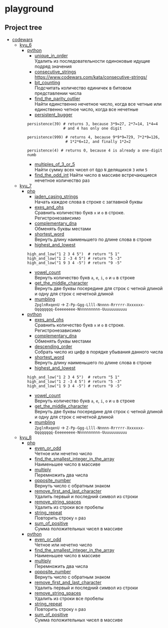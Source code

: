 # playground

## Project tree

* [codewars](./codewars)
    * [kyu_6](./codewars/kyu_6)
        * [python](./codewars/kyu_6/python)
            * [unique_in_order](./codewars/kyu_6/python/unique_in_order.py)  
            Удалить из последовательности одиноковые идущие подряд значения
            * [consecutive_strings](./codewars/kyu_6/python/consecutive_strings.py)  
            https://www.codewars.com/kata/consecutive-strings/
            * [bit_counting](./codewars/kyu_6/python/bit_counting.py)  
            Подсчитать количество единичек в битовом представлении числа
            * [find_the_parity_outlier](./codewars/kyu_6/python/find_the_parity_outlier.py)  
            Найти единственно нечетное число, когда все четные или
            единственно четное число, когда все нечетные  
            * [persistent_bugger](./codewars/kyu_6/python/persistent_bugger.py)  
            ```
            persistence(39) # returns 3, because 3*9=27, 2*7=14, 1*4=4
                            # and 4 has only one digit
                            
            persistence(999) # returns 4, because 9*9*9=729, 7*2*9=126,
                             # 1*2*6=12, and finally 1*2=2

            persistence(4) # returns 0, because 4 is already a one-digit numb
            ```
            * [multiples_of_3_or_5](./codewars/kyu_6/python/multiples_of_3_or_5.py)  
            Найти сумму всех чисел от ``0``до ``N`` делящихся ``3`` или ``5``
            * [find_the_odd_int](./codewars/kyu_6/python/find_the_odd_int.py)
            Найти число в массиве встречающиеся нечетное количество раз
    * [kyu_7](./codewars/kyu_7)
        * [php](./codewars/kyu_7/php)
            * [jaden_casing_strings](./codewars/kyu_7/php/jaden_casing_strings.php)  
            Начать каждое слова в строке с заглавной буквы
            * [exes_and_ohs](./codewars/kyu_7/php/exes_and_ohs.php)  
            Сравнить количество букв ``x`` и ``o`` в строке. Регистронезависимо
            * [complementary_dna](./codewars/kyu_7/php/complementary_dna.php)  
            Обменять буквы местами
            * [shortest_word](./codewars/kyu_7/php/shortest_word.php)  
            Вернуть длину наименьшего по длине слова в строке
            * [highest_and_lowest](./codewars/kyu_7/php/highest_and_lowest.php)  
            ```
            high_and_low("1 2 3 4 5")  # return "5 1"
            high_and_low("1 2 -3 4 5") # return "5 -3"
            high_and_low("1 9 3 4 -5") # return "9 -5"
            ```
            * [vowel_count](./codewars/kyu_7/php/vowel_count.php)  
            Вернуть количество букв ``a``, ``e``, ``i``, ``o`` и ``u`` в строке
            * [get_the_middle_character](./codewars/kyu_7/php/get_the_middle_character.php)  
            Вернуть две буквы посередине для строк с четной длиной и одну для строк с нечетной длиной
            * [mumbling](./codewars/kyu_7/php/mumbling.php)  
            ``ZpglnRxqenU`` -> ``Z-Pp-Ggg-Llll-Nnnnn-Rrrrrr-Xxxxxxx-Qqqqqqqq-Eeeeeeeee-Nnnnnnnnnn-Uuuuuuuuuuu``
        * [python](./codewars/kyu_7/python)
            * [exes_and_ohs](./codewars/kyu_7/python/exes_and_ohs.py)  
            Сравнить количество букв ``x`` и ``o`` в строке. Регистронезависимо
            * [complementary_dna](./codewars/kyu_7/python/complementary_dna.py)  
            Обменять буквы местами
            * [descending_order](./codewars/kyu_7/python/descending_order.py)  
            Собрать число из цифр в порядке убывания данного числа
            * [shortest_word](./codewars/kyu_7/python/shortest_word.py)  
            Вернуть длину наименьшего по длине слова в строке
            * [highest_and_lowest](./codewars/kyu_7/python/highest_and_lowest.py)  
            ```
            high_and_low("1 2 3 4 5")  # return "5 1"
            high_and_low("1 2 -3 4 5") # return "5 -3"
            high_and_low("1 9 3 4 -5") # return "9 -5"
            ```
            * [vowel_count](./codewars/kyu_7/python/vowel_count.py)  
            Вернуть количество букв ``a``, ``e``, ``i``, ``o`` и ``u`` в строке
            * [get_the_middle_character](./codewars/kyu_7/python/get_the_middle_character.py)  
            Вернуть две буквы посередине для строк с четной длиной и одну для строк с нечетной длиной
            * [mumbling](./codewars/kyu_7/php/mumbling.py)  
            ``ZpglnRxqenU`` -> ``Z-Pp-Ggg-Llll-Nnnnn-Rrrrrr-Xxxxxxx-Qqqqqqqq-Eeeeeeeee-Nnnnnnnnnn-Uuuuuuuuuuu``
    * [kyu_8](./codewars/kyu_8)
        * [php](./codewars/kyu_8/php)
            * [even_or_odd](./codewars/kyu_8/php/even_or_odd.php)  
            Четное или нечетно число
            * [find_the_smallest_integer_in_the_array](./codewars/kyu_8/php/find_the_smallest_integer_in_the_array.php)  
            Наименьшее число в массиве
            * [multiply](./codewars/kyu_8/php/multiply.php)  
            Перемножить два числа
            * [opposite_number](./codewars/kyu_8/php/opposite_number.php)  
            Вернуть число с обратным знаком
            * [remove_first_and_last_character](./codewars/kyu_8/php/remove_first_and_last_character.php)  
            Удалить первый и последний символ из строки
            * [remove_string_spaces](./codewars/kyu_8/php/remove_string_spaces.php)  
            Удалить из строки все пробелы
            * [string_repeat](./codewars/kyu_8/php/string_repeat.php)  
            Повторить строку ``n`` раз
            * [sum_of_positive](./codewars/kyu_8/php/sum_of_positive.py)  
            Сумма положительных чисел в массиве
        * [python](./codewars/kyu_8/python)
            * [even_or_odd](./codewars/kyu_8/python/even_or_odd.py)  
            Четное или нечетно число
            * [find_the_smallest_integer_in_the_array](./codewars/kyu_8/python/find_the_smallest_integer_in_the_array.py)  
            Наименьшее число в массиве
            * [multiply](./codewars/kyu_8/python/multiply.py)  
            Перемножить два числа
            * [opposite_number](./codewars/kyu_8/python/opposite_number.py)  
            Вернуть число с обратным знаком
            * [remove_first_and_last_character](./codewars/kyu_8/python/remove_first_and_last_character.py)  
            Удалить первый и последний символ из строки
            * [remove_string_spaces](./codewars/kyu_8/python/remove_string_spaces.py)  
            Удалить из строки все пробелы
            * [string_repeat](./codewars/kyu_8/python/string_repeat.py)  
            Повторить строку ``n`` раз
            * [sum_of_positive](./codewars/kyu_8/python/sum_of_positive.py)  
            Сумма положительных чисел в массиве
